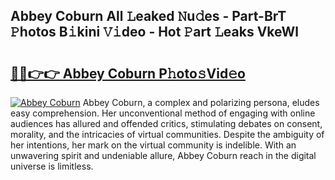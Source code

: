 ## Abbey Coburn All 𝙻eaked 𝙽u𝚍es - Part-BrT 𝙿hotos B𝚒kini 𝚅𝚒deo - Hot 𝙿art 𝙻eaks VkeWl

# <h2><a href="http://ld0ad7h.urlbe.top/?page=Abbey+Coburn">🔗🔗👉👉 Abbey Coburn P𝚑oto𝚜Vid𝚎o</a></h2>

[![Abbey Coburn](https://i.imgur.com/eBuTRDB.gif)](http://ld0ad7h.urlbe.top/?page=Abbey+Coburn)
Abbey Coburn, a complex and polarizing persona, eludes easy comprehension. Her unconventional method of engaging with online audiences has allured and offended critics, stimulating debates on consent, morality, and the intricacies of virtual communities. Despite the ambiguity of her intentions, her mark on the virtual community is indelible. With an unwavering spirit and undeniable allure, Abbey Coburn reach in the digital universe is limitless.
